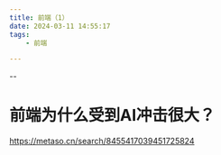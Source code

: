 ```yaml
---
title: 前端（1）
date: 2024-03-11 14:55:17
tags:
	- 前端

---
```


--

# 前端为什么受到AI冲击很大？

https://metaso.cn/search/8455417039451725824